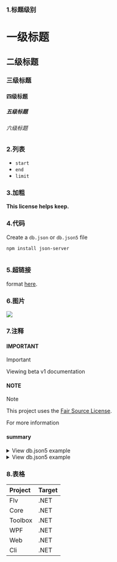 ### 1.标题级别
# 一级标题
## 二级标题
### 三级标题
#### 四级标题
##### 五级标题
###### 六级标题

### 2.列表
- `start`
- `end`
- `limit`

### 3.加粗
__This license helps keep.__

### 4.代码
Create a `db.json` or `db.json5` file

```shell
npm install json-server
```

```

```
### 5.超链接
format [here](https://github.com/json5/json5).

### 6.图片
![](https://raw.githubusercontent.com/lxgw/LxgwWenKai/main/documentation/wenkai-9.png)

### 7.注释
#### IMPORTANT
> [!IMPORTANT]
> Viewing beta v1 documentation

#### NOTE
> [!NOTE]
> This project uses the [Fair Source License](https://fair.io/).
>
> For more information

#### summary
<details>
<summary>View db.json5 example</summary>

</details>

<details>
<summary>View db.json5 example</summary>

```json5
{
  posts: [
    { id: '1', title: 'a title', views: 100 },
    { id: '2', title: 'another title', views: 200 },
  ],
  comments: [
    { id: '1', text: 'a comment about post 1', postId: '1' },
    { id: '2', text: 'another comment about post 1', postId: '1' },
  ],
  profile: {
    name: 'typicode',
  },
}
```

</details>


### 8.表格
Project | Target |
:--- |:--- |
Flv | .NET  |
Core | .NET  |
Toolbox | .NET |
WPF | .NET |
Web | .NET|
Cli | .NET |



